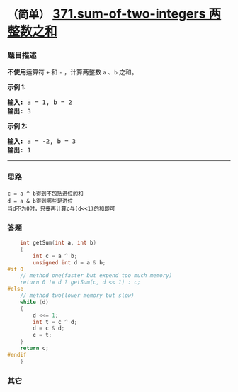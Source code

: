# `（简单）` [371.sum-of-two-integers 两整数之和](https://leetcode-cn.com/problems/sum-of-two-integers/)

### 题目描述
<p><strong>不使用</strong>运算符&nbsp;<code>+</code> 和&nbsp;<code>-</code>&nbsp;​​​​​​​，计算两整数&nbsp;​​​​​​​<code>a</code>&nbsp;、<code>b</code>&nbsp;​​​​​​​之和。</p>

<p><strong>示例 1:</strong></p>

<pre><strong>输入: </strong>a = 1, b = 2
<strong>输出: </strong>3
</pre>

<p><strong>示例 2:</strong></p>

<pre><strong>输入: </strong>a = -2, b = 3
<strong>输出: </strong>1</pre>


---
### 思路
```
c = a ^ b得到不包括进位的和
d = a & b得到哪些是进位
当d不为0时，只要再计算c与(d<<1)的和即可
```

### 答题
``` C++
    int getSum(int a, int b)
    {
        int c = a ^ b;
        unsigned int d = a & b;
#if 0
    // method one(faster but expend too much memory)
    return 0 != d ? getSum(c, d << 1) : c;
#else
    // method two(lower memory but slow)
    while (d)
    {
        d <<= 1;
        int t = c ^ d;
        d = c & d;
        c = t;
    }
    return c;
#endif
    }
```

### 其它
``` C++
```

